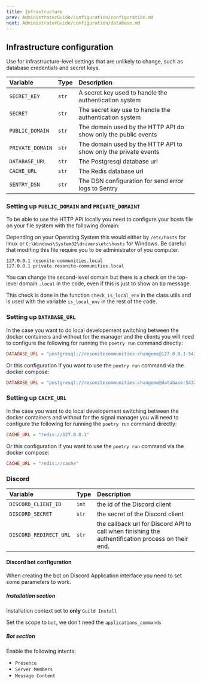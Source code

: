 ```yaml
---
title: Infrastructure
prev: AdministratorGuide/configuration/configuration.md
next: AdministratorGuide/configuration/database.md
---
```


## Infrastructure configuration

Use for infrastructure-level settings that are unlikely to change, such as database credentials and secret keys.

| Variable | Type | Description |
| :--- | :--- | :--- |
| `SECRET_KEY` | `str` | A secret key used to handle the authentication system |
| `SECRET` | `str` | The secret key use to handle the authentication system |
| `PUBLIC_DOMAIN` | `str` | The domain used by the HTTP API do show only the public events |
| `PRIVATE_DOMAIN` | `str` | The domain used by the HTTP API to show only the private events |
| `DATABASE_URL` | `str` | The Postgresql database url |
| `CACHE_URL` | `str` | The Redis database url |
| `SENTRY_DSN` | `str` | The DSN configuration for send error logs to Sentry |

### Setting up `PUBLIC_DOMAIN` and `PRIVATE_DOMAINT`

To be able to use the HTTP API locally you need to configure your hosts file on your file system with the following domain:

Depending on your Operating System this would either by `/etc/hosts` for linux or `C:\Windows\System32\drivers\etc\hosts` for Windows. Be careful that modifing this file require you to be administrator of you computer.

```hosts title="hosts"
127.0.0.1 resonite-communities.local
127.0.0.1 private.resonite-communities.local
```

You can change the second-level domain but there is a check on the top-level domain `.local` in the code, even if this is just to show an tip message.

This check is done in the function `check_is_local_env` in the class utils and is used with the variable `is_local_env` in the rest of the code.

### Setting up `DATABASE_URL`

In the case you want to do local developement switching between the docker containers and without for the manager and the clients you will need to configure the following for running the `poetry run` command directly:

```toml
DATABASE_URL = "postgresql://resonitecommunities:changeme@127.0.0.1:5432/resonitecommunities"
```

Or this configuration if you want to use the `poetry run` command via the docker compose:

```toml
DATABASE_URL = "postgresql://resonitecommunities:changeme@database:5432/resonitecommunities"
```

### Setting up `CACHE_URL`

In the case you want to do local developement switching between the docker containers and without for the signal manager you will need to configure the following for running the `poetry run` command directly:

```toml
CACHE_URL = "redis://127.0.0.1"
```

Or this configuration if you want to use the `poetry run` command via the docker compose:

```toml
CACHE_URL = "redis://cache"
```

### Discord

| Variable | Type | Description |
| :--- | :--- | :--- |
| `DISCORD_CLIENT_ID` | `int` | the id of the Discord client |
| `DISCORD_SECRET` | `str` | the secret of the Discord client |
| `DISCORD_REDIRECT_URL` | `str` | the callback url for Discord API to call when finishing the authentification process on their end. |

#### Discord bot configuration

When creating the bot on Discord Application interface you need to set some parameters to work.

##### Installation section

Installation context set to **only** `Guild Install`

Set the scope to `bot`, we don't need the `applications_commands`

##### Bot section

Enable the following intents:

- `Presence`
- `Server Members`
- `Message Content`

